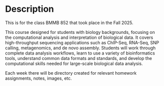 # Description
This is for the class BMMB 852 that took place in the Fall 2025. 

This course designed for students with biology backgrounds, focusing on the computational analysis and interpretation of biological data. It covers high-throughput sequencing applications such as ChIP-Seq, RNA-Seq, SNP calling, metagenomics, and de novo assembly. Students will work through complete data analysis workflows, learn to use a variety of bioinformatics tools, understand common data formats and standards, and develop the computational skills needed for large-scale biological data analysis.

Each week there will be directory created for relevant homework assignments, notes, images, etc. 
